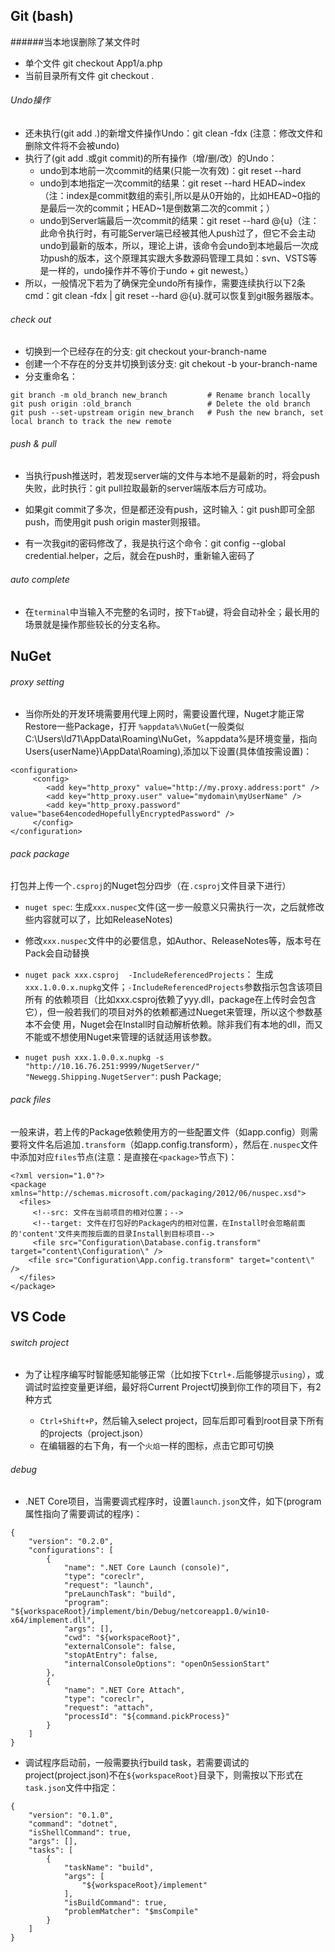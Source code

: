 ## Git (bash)
######当本地误删除了某文件时
* 单个文件
     git checkout App1/a.php
* 当前目录所有文件
     git checkout .

###### Undo操作
* 还未执行(git add .)的新增文件操作Undo：git clean -fdx (注意：修改文件和删除文件将不会被undo)
* 执行了(git add .或git commit)的所有操作（增/删/改）的Undo：
     * undo到本地前一次commit的结果(只能一次有效)：git reset --hard
     * undo到本地指定一次commit的结果：git reset --hard HEAD~index（注：index是commit数组的索引,所以是从0开始的，比如HEAD~0指的是最后一次的commit；HEAD~1是倒数第二次的commit；）
     * undo到Server端最后一次commit的结果：git reset --hard @{u}（注：此命令执行时，有可能Server端已经被其他人push过了，但它不会主动undo到最新的版本，所以，理论上讲，该命令会undo到本地最后一次成功push的版本，这个原理其实跟大多数源码管理工具如：svn、VSTS等是一样的，undo操作并不等价于undo + git newest。）
* 所以，一般情况下若为了确保完全undo所有操作，需要连续执行以下2条cmd：git clean -fdx | git reset --hard @{u}.就可以恢复到git服务器版本。

###### check out
* 切换到一个已经存在的分支: git checkout your-branch-name
* 创建一个不存在的分支并切换到该分支: git chekout -b your-branch-name
* 分支重命名：
```
git branch -m old_branch new_branch         # Rename branch locally    
git push origin :old_branch                 # Delete the old branch    
git push --set-upstream origin new_branch   # Push the new branch, set local branch to track the new remote
```


###### push & pull
* 当执行push推送时，若发现server端的文件与本地不是最新的时，将会push失败，此时执行：git pull拉取最新的server端版本后方可成功。

* 如果git commit了多次，但是都还没有push，这时输入：git push即可全部push，而使用git push origin master则报错。
* 有一次我git的密码修改了，我是执行这个命令：git config --global credential.helper，之后，就会在push时，重新输入密码了

###### auto complete
* 在`terminal`中当输入不完整的名词时，按下`Tab`键，将会自动补全；最长用的场景就是操作那些较长的分支名称。

## NuGet
###### proxy setting
* 当你所处的开发环境需要用代理上网时，需要设置代理，Nuget才能正常Restore一些Package，打开 `%appdata%\NuGet`(一般类似C:\Users\ld71\AppData\Roaming\NuGet，%appdata%是环境变量，指向Users\{userName}\AppData\Roaming),添加以下设置(具体值按需设置)：
```
<configuration>
     <config>
        <add key="http_proxy" value="http://my.proxy.address:port" />
        <add key="http_proxy.user" value="mydomain\myUserName" />
        <add key="http_proxy.password" value="base64encodedHopefullyEncryptedPassword" />
     </config>
</configuration>
```
###### pack package
打包并上传一个`.csproj`的Nuget包分四步（在`.csproj`文件目录下进行）

* `nuget spec`: 生成`xxx.nuspec`文件(这一步一般意义只需执行一次，之后就修改些内容就可以了，比如ReleaseNotes)

* 修改`xxx.nuspec`文件中的必要信息，如Author、ReleaseNotes等，版本号在Pack会自动替换

* `nuget pack xxx.csproj  -IncludeReferencedProjects`： 生成`xxx.1.0.0.x.nupkg`文件；`-IncludeReferencedProjects`参数指示包含该项目所有 的依赖项目（比如xxx.csproj依赖了yyy.dll，package在上传时会包含它），但一般若我们的项目对外的依赖都通过Nueget来管理，所以这个参数基本不会使        用，Nuget会在Install时自动解析依赖。除非我们有本地的dll，而又不能或不想使用Nuget来管理的话就适用该参数。

* `nuget push xxx.1.0.0.x.nupkg -s "http://10.16.76.251:9999/NugetServer/" "Newegg.Shipping.NugetServer"`: push Package; 

###### pack files
一般来讲，若上传的Package依赖使用方的一些配置文件（如app.config）则需要将文件名后追加`.transform`（如app.config.transform），然后在`.nuspec`文件中添加对应`files`节点(注意：是直接在`<package>`节点下)：
```
<?xml version="1.0"?>
<package xmlns="http://schemas.microsoft.com/packaging/2012/06/nuspec.xsd">
  <files>
     <!--src: 文件在当前项目的相对位置；-->
     <!--target: 文件在打包好的Package内的相对位置，在Install时会忽略前面的'content'文件夹而按后面的目录Install到目标项目-->
     <file src="Configuration\Database.config.transform" target="content\Configuration\" />
	<file src="Configuration\App.config.transform" target="content\" />
  </files>
</package>
```

## VS Code
###### switch project
* 为了让程序编写时智能感知能够正常（比如按下`Ctrl+.`后能够提示`using`），或调试时监控变量更详细，最好将Current Project切换到你工作的项目下，有2种方式

     * `Ctrl+Shift+P`，然后输入select project，回车后即可看到root目录下所有的projects（project.json）
     * 在编辑器的右下角，有一个`火焰`一样的图标，点击它即可切换

###### debug
* .NET Core项目，当需要调式程序时，设置`launch.json`文件，如下(program属性指向了需要调试的程序)：
```
{
    "version": "0.2.0",
    "configurations": [
        {
            "name": ".NET Core Launch (console)",
            "type": "coreclr",
            "request": "launch",
            "preLaunchTask": "build",
            "program": "${workspaceRoot}/implement/bin/Debug/netcoreapp1.0/win10-x64/implement.dll",
            "args": [],
            "cwd": "${workspaceRoot}",
            "externalConsole": false,
            "stopAtEntry": false,
            "internalConsoleOptions": "openOnSessionStart"
        },
        {
            "name": ".NET Core Attach",
            "type": "coreclr",
            "request": "attach",
            "processId": "${command.pickProcess}"
        }
    ]
}
```

* 调试程序启动前，一般需要执行build task，若需要调试的project(project.json)不在`${workspaceRoot}`目录下，则需按以下形式在`task.json`文件中指定：
```
{
    "version": "0.1.0",
    "command": "dotnet",
    "isShellCommand": true,
    "args": [],
    "tasks": [
        {
            "taskName": "build",
            "args": [
                "${workspaceRoot}/implement"
            ],
            "isBuildCommand": true,
            "problemMatcher": "$msCompile"
        }
    ]
}
```
